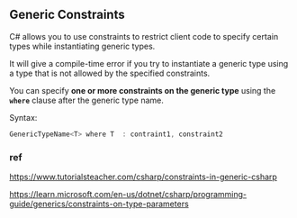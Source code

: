 ## Generic Constraints
C# allows you to use constraints to restrict client code to specify certain types while instantiating generic types. 

It will give a compile-time error if you try to instantiate a generic type using a type that is not allowed by the specified constraints.

You can specify **one or more constraints on the generic type** using the **`where`** clause after the generic type name.


Syntax:
```cs
GenericTypeName<T> where T  : contraint1, constraint2
```



### ref
https://www.tutorialsteacher.com/csharp/constraints-in-generic-csharp


https://learn.microsoft.com/en-us/dotnet/csharp/programming-guide/generics/constraints-on-type-parameters

